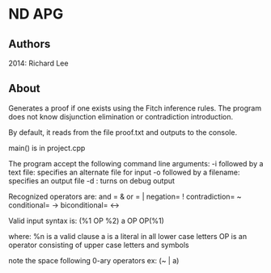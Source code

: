 # ND APG
## Authors
2014:
Richard Lee

## About
Generates a proof if one exists using the Fitch inference rules.
The program does not know disjunction elimination or contradiction introduction.

By default, it reads from the file proof.txt and outputs to the console.

main() is in project.cpp

The program accept the following command line arguments:
-i followed by a text file: specifies an alternate file for input
-o followed by a filename: specifies an output file
-d : turns on debug output

Recognized operators are:
and = &
or = |
negation= !
contradiction= ~
conditional= ->
biconditional= <->


Valid input syntax is:
(%1 OP %2)
a
OP 
OP(%1)

where:
%n is a valid clause
a is a literal in all lower case letters
OP is an operator consisting of upper case letters and symbols

note the space following 0-ary operators
ex:  (~  | a)
